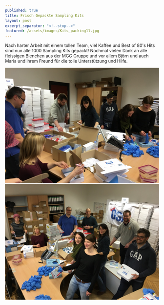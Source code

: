 ```yaml
---
published: true
title: Frisch Gepackte Sampling Kits
layout: post
excerpt_separator: "<!--stop-->"
featured: /assets/images/Kits_packing11.jpg
---
```

Nach harter Arbeit mit einem tollen Team, viel Kaffee und Best of 80's Hits sind nun alle 1000 Sampling Kits gepackt!
Nochmal vielen Dank an alle fleissigen Bienchen aus der MGG Gruppe und vor allem Björn und auch Maria und ihrem Freund für die tolle Unterstützung und Hilfe.

<img src="/assets/images/Kits_Packing7.jpg">

<img src="/assets/images/Kits_packing5.jpg">
